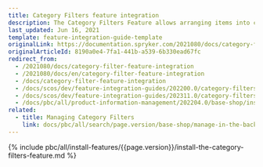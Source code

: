 ```yaml
---
title: Category Filters feature integration
description: The Category Filters Feature allows arranging items into categories and customizing filters. Learn how to integrate the feature into your Spryker project.
last_updated: Jun 16, 2021
template: feature-integration-guide-template
originalLink: https://documentation.spryker.com/2021080/docs/category-filter-feature-integration
originalArticleId: 8190a0e4-7fa1-441b-a539-6b330ead67fc
redirect_from:
  - /2021080/docs/category-filter-feature-integration
  - /2021080/docs/en/category-filter-feature-integration
  - /docs/category-filter-feature-integration
  - /docs/scos/dev/feature-integration-guides/202200.0/category-filters-feature-integration.html
  - /docs/scos/dev/feature-integration-guides/202311.0/category-filters-feature-integration.html
  - /docs/pbc/all/product-information-management/202204.0/base-shop/install-and-upgrade/install-features/install-the-category-filters-feature.html
related:
  - title: Managing Category Filters
    link: docs/pbc/all/search/page.version/base-shop/manage-in-the-back-office/category-filters/assign-and-deassign-filters-from-categories.html
---
```


{% include pbc/all/install-features/{{page.version}}/install-the-category-filters-feature.md %} <!-- To edit, see /_includes/pbc/all/install-features/202311.0/install-the-category-filters-feature.md -->
